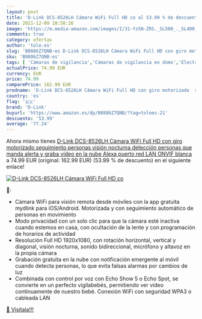```yaml
---
layout: post
title: 'D-Link DCS-8526LH Cámara WiFi Full HD co al 53.99 % de descuento'
date: 2021-12-09 18:58:26
image: 'https://m.media-amazon.com/images/I/31-Yz5N-ZRS._SL500_._SL400_.jpg'
comments: true
category: ofertas
author: 'tole.es'
slug: 'B0886Z7QNB-es D-Link DCS-8526LH Cámara WiFi Full HD con giro motorizado...'
sku: 'B0886Z7QNB-es'
tags: [ 'Cámaras de vigilancia','Cámaras de vigilancia en domo','Electrónica','Fotografía y videocámaras','alexa','d-link', ]
actualPrice: 74.99 EUR
currency: EUR
price: 74.99
comparePrice: 162.99 EUR
prodname: 'D-Link DCS-8526LH Cámara WiFi Full HD con giro motorizado  seguimiento personas  visión nocturna  detección personas que manda alerta y graba vídeo en la nube  Alexa  puerto red LAN  ONVIF  blanca'
country: 'es'
flag: '🇪🇸'
brand: 'D-Link'
buyurl: 'https://www.amazon.es/dp/B0886Z7QNB/?tag=tolees-21'
descuento: '53.99'
average: '77.24'
---
```


Ahora mismo tienes [D-Link DCS-8526LH Cámara WiFi Full HD con giro motorizado  seguimiento personas  visión nocturna  detección personas que manda alerta y graba vídeo en la nube  Alexa  puerto red LAN  ONVIF  blanca](https://www.amazon.es/dp/B0886Z7QNB/?tag=tolees-21) a 74.99 EUR (original: 162.99 EUR) (53.99 %  de descuento) en el siguiente enlace!

[![D-Link DCS-8526LH Cámara WiFi Full HD co](https://m.media-amazon.com/images/I/31-Yz5N-ZRS._SL500_._SL400_.jpg)](https://www.amazon.es/dp/B0886Z7QNB/?tag=tolees-21)

🔎:

- Cámara WiFi para visión remota desde móviles con la app gratuita mydlink para iOS/Android. Motorizada y con seguimiento automático de personas en movimiento
- Modo privacidad con un solo clic para que la cámara esté inactiva cuando estemos en casa, con ocultación de la lente y con programación de horarios de actividad
- Resolución Full HD 1920x1080, con rotación horizontal, vertical y diagonal, visión nocturna, sonido bidireccional, micrófono y altavoz en la propia cámara
- Grabación gratuita en la nube con notificación emergente al móvil cuando detecta personas, lo que evita falsas alarmas por cambios de luz
- Combinada con control por voz con Echo Show 5 o Echo Spot, se convierte en un perfecto vigilabebés, permitiendo ver vídeo continuamente de nuestro bebé. Conexión WiFi con seguridad WPA3 o cableada LAN

[🛒 Visítala!!!](https://www.amazon.es/dp/B0886Z7QNB/?tag=tolees-21)
